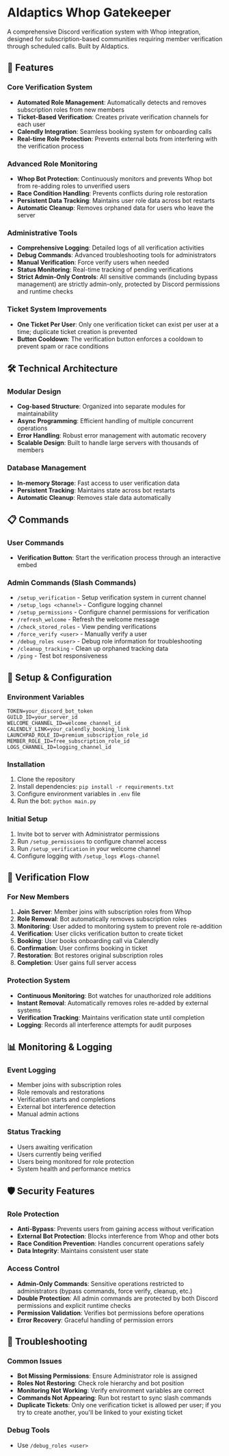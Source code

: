 # AIdaptics Whop Gatekeeper

A comprehensive Discord verification system with Whop integration, designed for subscription-based communities requiring member verification through scheduled calls. Built by AIdaptics.

## 🚀 Features

### Core Verification System
- **Automated Role Management**: Automatically detects and removes subscription roles from new members
- **Ticket-Based Verification**: Creates private verification channels for each user
- **Calendly Integration**: Seamless booking system for onboarding calls
- **Real-time Role Protection**: Prevents external bots from interfering with the verification process

### Advanced Role Monitoring
- **Whop Bot Protection**: Continuously monitors and prevents Whop bot from re-adding roles to unverified users
- **Race Condition Handling**: Prevents conflicts during role restoration
- **Persistent Data Tracking**: Maintains user role data across bot restarts
- **Automatic Cleanup**: Removes orphaned data for users who leave the server

### Administrative Tools
- **Comprehensive Logging**: Detailed logs of all verification activities
- **Debug Commands**: Advanced troubleshooting tools for administrators
- **Manual Verification**: Force verify users when needed
- **Status Monitoring**: Real-time tracking of pending verifications
- **Strict Admin-Only Controls**: All sensitive commands (including bypass management) are strictly admin-only, protected by Discord permissions and runtime checks

### Ticket System Improvements
- **One Ticket Per User**: Only one verification ticket can exist per user at a time; duplicate ticket creation is prevented
- **Button Cooldown**: The verification button enforces a cooldown to prevent spam or race conditions

## 🛠️ Technical Architecture

### Modular Design
- **Cog-based Structure**: Organized into separate modules for maintainability
- **Async Programming**: Efficient handling of multiple concurrent operations
- **Error Handling**: Robust error management with automatic recovery
- **Scalable Design**: Built to handle large servers with thousands of members

### Database Management
- **In-memory Storage**: Fast access to user verification data
- **Persistent Tracking**: Maintains state across bot restarts
- **Automatic Cleanup**: Removes stale data automatically

## 📋 Commands

### User Commands
- **Verification Button**: Start the verification process through an interactive embed

### Admin Commands (Slash Commands)
- `/setup_verification` - Setup verification system in current channel
- `/setup_logs <channel>` - Configure logging channel
- `/setup_permissions` - Configure channel permissions for verification
- `/refresh_welcome` - Refresh the welcome message
- `/check_stored_roles` - View pending verifications
- `/force_verify <user>` - Manually verify a user
- `/debug_roles <user>` - Debug role information for troubleshooting
- `/cleanup_tracking` - Clean up orphaned tracking data
- `/ping` - Test bot responsiveness

## 🔧 Setup & Configuration

### Environment Variables
```env
TOKEN=your_discord_bot_token
GUILD_ID=your_server_id
WELCOME_CHANNEL_ID=welcome_channel_id
CALENDLY_LINK=your_calendly_booking_link
LAUNCHPAD_ROLE_ID=premium_subscription_role_id
MEMBER_ROLE_ID=free_subscription_role_id
LOGS_CHANNEL_ID=logging_channel_id
```

### Installation
1. Clone the repository
2. Install dependencies: `pip install -r requirements.txt`
3. Configure environment variables in `.env` file
4. Run the bot: `python main.py`

### Initial Setup
1. Invite bot to server with Administrator permissions
2. Run `/setup_permissions` to configure channel access
3. Run `/setup_verification` in your welcome channel
4. Configure logging with `/setup_logs #logs-channel`

## 🔄 Verification Flow

### For New Members
1. **Join Server**: Member joins with subscription roles from Whop
2. **Role Removal**: Bot automatically removes subscription roles
3. **Monitoring**: User added to monitoring system to prevent role re-addition
4. **Verification**: User clicks verification button to create ticket
5. **Booking**: User books onboarding call via Calendly
6. **Confirmation**: User confirms booking in ticket
7. **Restoration**: Bot restores original subscription roles
8. **Completion**: User gains full server access

### Protection System
- **Continuous Monitoring**: Bot watches for unauthorized role additions
- **Instant Removal**: Automatically removes roles re-added by external systems
- **Verification Tracking**: Maintains verification state until completion
- **Logging**: Records all interference attempts for audit purposes

## 📊 Monitoring & Logging

### Event Logging
- Member joins with subscription roles
- Role removals and restorations
- Verification starts and completions
- External bot interference detection
- Manual admin actions

### Status Tracking
- Users awaiting verification
- Users currently being verified
- Users being monitored for role protection
- System health and performance metrics

## 🛡️ Security Features

### Role Protection
- **Anti-Bypass**: Prevents users from gaining access without verification
- **External Bot Protection**: Blocks interference from Whop and other bots
- **Race Condition Prevention**: Handles concurrent operations safely
- **Data Integrity**: Maintains consistent user state

### Access Control
- **Admin-Only Commands**: Sensitive operations restricted to administrators (bypass commands, force verify, cleanup, etc.)
- **Double Protection**: All admin commands are protected by both Discord permissions and explicit runtime checks
- **Permission Validation**: Verifies bot permissions before operations
- **Error Recovery**: Graceful handling of permission errors

## 🔧 Troubleshooting

### Common Issues
- **Bot Missing Permissions**: Ensure Administrator role is assigned
- **Roles Not Restoring**: Check role hierarchy and bot position
- **Monitoring Not Working**: Verify environment variables are correct
- **Commands Not Appearing**: Run bot restart to sync slash commands
- **Duplicate Tickets**: Only one verification ticket is allowed per user; if you try to create another, you'll be linked to your existing ticket

### Debug Tools
- Use `/debug_roles <user>`